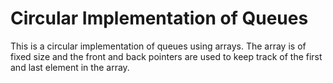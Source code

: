 # Circular Implementation of Queues

This is a circular implementation of queues using arrays. The array is of fixed size and the front and back pointers are used to keep track of the first and last element in the array.
